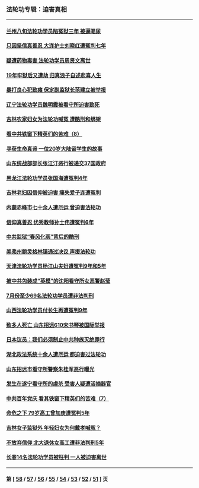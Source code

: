### 法轮功专辑：迫害真相
---
#### [兰州八旬法轮功学员陷冤狱三年 被逼喝尿](../../pages/nf4379/n13155668.md?08130430) 
#### [只因坚信真善忍 大连护士刘晓红遭冤判七年](../../pages/nf4379/n13155547.md?08130430) 
#### [疑遭药物毒害 法轮功学员周贤文离世](../../pages/nf4379/n13154959.md?08130430) 
#### [19年牢狱后又遭劫 归真浪子自述悲喜人生](../../pages/nf4379/n13152646.md?08130430) 
#### [暴打良心犯致瘫 保定副监狱长范建立被举报](../../pages/nf4379/n13153331.md?08130430) 
#### [辽宁法轮功学员魏明霞被看守所迫害致死](../../pages/nf4379/n13152242.md?08130430) 
#### [吉林农家妇女为法轮功喊冤 遭酷刑和绑架](../../pages/nf4379/n13150518.md?08130430) 
#### [看中共铁窗下精英们的苦难（8）](../../pages/nf4379/n13149851.md?08130430) 
#### [寻获生命真谛 一位20岁大陆留学生的故事](../../pages/nf4379/n13151318.md?08130430) 
#### [山东统战部部长张江汀恶行被递交37国政府](../../pages/nf4379/n13143951.md?08130430) 
#### [黑龙江法轮功学员张国海遭冤判4年](../../pages/nf4379/n13148298.md?08130430) 
#### [吉林老妇因信仰被迫害 痛失爱子连遭冤判](../../pages/nf4379/n13149630.md?08130430) 
#### [内蒙赤峰市七十余人遭厄运 曾迫害法轮功](../../pages/nf4379/n13148027.md?08130430) 
#### [信仰真善忍 优秀教师孙士伟遭冤判6年](../../pages/nf4379/n13147752.md?08130430) 
#### [中共监狱“春风化雨”背后的酷刑](../../pages/nf4379/n13147504.md?08130430) 
#### [美弗州鲍灵格林镇通过决议 声援法轮功](../../pages/nf4379/n13146829.md?08130430) 
#### [天津法轮功学员杨江山夫妇遭冤判9年和5年](../../pages/nf4379/n13144588.md?08130430) 
#### [被中共包装成“英模”的沈阳看守所女恶警赵莹](../../pages/nf4379/n13141183.md?08130430) 
#### [7月份至少69名法轮功学员遭非法判刑](../../pages/nf4379/n13140630.md?08130430) 
#### [山西法轮功学员付长生再遭冤判9年](../../pages/nf4379/n13139126.md?08130430) 
#### [致多人死亡 山东招远610宋书琴被国际举报](../../pages/nf4379/n13138249.md?08130430) 
#### [日本议员：我们必须制止中共种族灭绝罪行](../../pages/nf4379/n13136482.md?08130430) 
#### [湖北政法系统十余人遭厄运 都迫害过法轮功](../../pages/nf4379/n13135724.md?08130430) 
#### [山东招远市看守所警察朱桂军恶行曝光](../../pages/nf4379/n13133864.md?08130430) 
#### [发生在遂宁看守所的虐杀 受害人疑遭活摘器官](../../pages/nf4379/n13133093.md?08130430) 
#### [中共百年党庆 看其铁窗下精英们的苦难（7）](../../pages/nf4379/n13129843.md?08130430) 
#### [命危之下 79岁高工曾加庚遭冤判5年](../../pages/nf4379/n13130971.md?08130430) 
#### [吉林女子监狱外 年轻妇女为何戴孝喊冤？](../../pages/nf4379/n13130358.md?08130430) 
#### [不放弃信仰 北大退休女高工遭非法判刑5年](../../pages/nf4379/n13129651.md?08130430) 
#### [长春14名法轮功学员被枉判 一人被迫害离世](../../pages/nf4379/n13128451.md?08130430) 

---
#### 第 [ [58](./58.md?08130430) / [57](./57.md?08130430) / [56](./56.md?08130430) / [55](./55.md?08130430) / [54](./54.md?08130430) / [53](./53.md?08130430) / [52](./52.md?08130430) / [51](./51.md?08130430) ] 页
